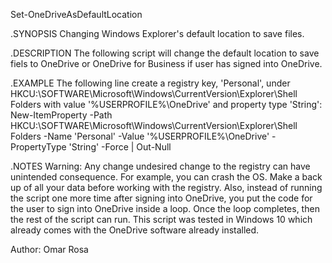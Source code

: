 Set-OneDriveAsDefaultLocation

.SYNOPSIS
Changing Windows Explorer's default location to save files.

.DESCRIPTION
The following script will change the default location to save fiels to OneDrive or OneDrive for Business if user has signed into OneDrive.

.EXAMPLE
The following line create a registry key, 'Personal', under HKCU:\SOFTWARE\Microsoft\Windows\CurrentVersion\Explorer\Shell Folders with value '%USERPROFILE%\OneDrive' and property type 'String':
New-ItemProperty -Path HKCU:\SOFTWARE\Microsoft\Windows\CurrentVersion\Explorer\Shell Folders -Name  'Personal' -Value '%USERPROFILE%\OneDrive' -PropertyType 'String' -Force | Out-Null

.NOTES
Warning: Any change undesired change to the registry can have unintended consequence. For example, you can crash the OS. Make a back up of all your data before working with the registry.
Also, instead of running the script one more time after signing into OneDrive, you put the code for the user to sign into OneDrive inside a loop. Once the loop completes, then the rest of the script can run.
This script was tested in Windows 10 which already comes with the OneDrive software already installed.

Author: Omar Rosa
